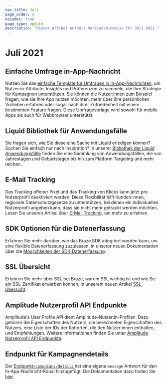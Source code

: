 ```yaml
--- 
nav_title: Juli
page_order: 5
noindex: true
page_type: update
description: "Dieser Artikel enthält Versionshinweise für Juli 2021."
---
```


# Juli 2021

## Einfache Umfrage in-App-Nachricht

Nutzen Sie das [einfache Template für Umfragen in In-App-Nachrichten]({{site.baseurl}}/user_guide/message_building_by_channel/in-app_messages/traditional/templates/simple_survey/), um Nutzer:in-Attribute, Insights und Präferenzen zu sammeln, die Ihre Strategie für Kampagnen unterstützen. Sie können die Nutzer:innen zum Beispiel fragen, wie sie Ihre App nutzen möchten, mehr über ihre persönlichen Vorlieben erfahren oder sogar nach ihrer Zufriedenheit mit einem bestimmten Feature fragen. Diese Umfragevorlage wird sowohl für mobile Apps als auch für Webbrowser unterstützt.

## Liquid Bibliothek für Anwendungsfälle

Sie fragen sich, wie Sie diese eine Sache mit Liquid erledigen können? Suchen Sie einfach nur nach Inspiration? In unserer [Bibliothek der Liquid Anwendungsfälle]({{site.baseurl}}/user_guide/personalization_and_dynamic_content/liquid/liquid_use_cases/) finden Sie eine Sammlung von Anwendungsfällen, die von Jahrestagen und Geburtstagen bis hin zum Platform Targeting und mehr reichen.

## E-Mail Tracking

Das Tracking offener Pixel und das Tracking von Klicks kann jetzt pro Nutzerprofil deaktiviert werden. Diese Flexibilität hilft Kunden:innen, regionale Datenschutzgesetze zu unterstützen, bei denen ein individuelles Nutzerprofil angeben kann, dass sie nicht mehr getrackt werden möchten. Lesen Sie unseren Artikel über [E-Mail Tracking]({{site.baseurl}}/user_guide/analytics/tracking/email_tracking/), um mehr zu erfahren.

## SDK Optionen für die Datenerfassung

Erfahren Sie mehr darüber, wie das Braze SDK integriert werden kann, um eine flexible Datenerfassung zuzulassen, in unserer neuen Dokumentation über die [Möglichkeiten der SDK-Datenerfassung]({{site.baseurl}}/user_guide/data/user_data_collection/sdk_data_collection/).

## SSL Übersicht

Erfahren Sie mehr über SSL bei Braze, warum SSL wichtig ist und wie Sie ein SSL-Zertifikat erwerben können, in unserem neuen Artikel [SSL-Übersicht]({{site.baseurl}}/user_guide/message_building_by_channel/email/email_setup/ssl/).

## Amplitude Nutzerprofil API Endpunkte

Amplitude's User Profile API dient Amplitude-Nutzer:in-Profilen. Dazu gehören die Eigenschaften des Nutzers, die berechneten Eigenschaften des Nutzers, eine Liste der IDs der Kohorten, die den Nutzer:innen enthalten, und Empfehlungen. Weitere Informationen finden Sie unter [Amplitude Nutzerprofil API Endpunkte]({{site.baseurl}}/partners/data_and_analytics/customer_data_platform/amplitude/amplitude_user_profile_api/).

## Endpunkt für Kampagnendetails 

Der [Endpunkt`/campaigns/details` ]({{site.baseurl}}/api/endpoints/export/campaigns/get_campaign_details/) hat eine eigene `message` Antwort für den In-App-Nachricht-Kanal hinzugefügt. Die Dokumentation dazu finden Sie [hier]({{site.baseurl}}/api/endpoints/export/campaigns/get_campaign_details/#messages).